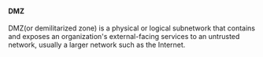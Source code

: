 #### DMZ
  
DMZ(or demilitarized zone) is a physical or logical subnetwork that contains and exposes an organization's external-facing services to an untrusted network, usually a larger network such as the Internet. 

  
  
  
  
  
  
  
  
  
  
  
  
  
  
  
  
  
  
  
  
  
  
  
  